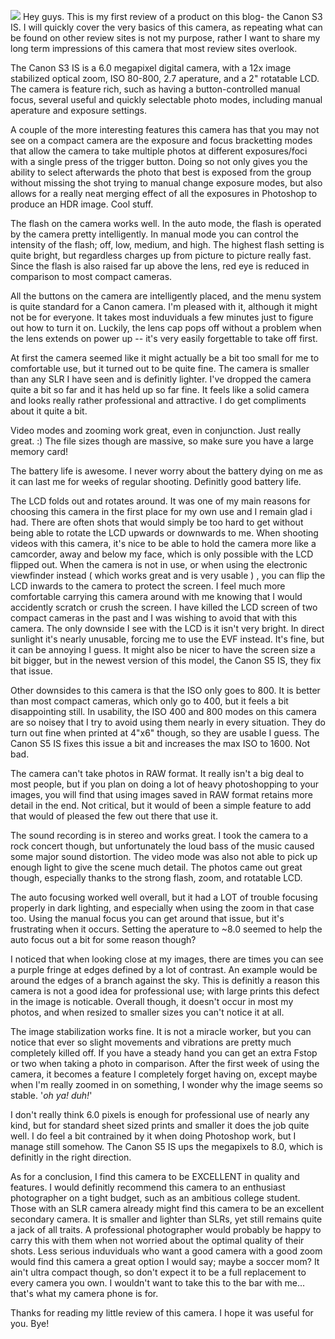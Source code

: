 [![](http://www.digitalcameratracker.com/wp-content/uploads/2006/09/canon-s3-is-large.jpg)](http://www.digitalcameratracker.com/wp-content/uploads/2006/09/canon-s3-is-large.jpg) Hey guys. This is my first review of a product on this blog- the Canon S3 IS. I will quickly cover the very basics of this camera, as repeating what can be found on other review sites is not my purpose, rather I want to share my long term impressions of this camera that most review sites overlook.  
  
The Canon S3 IS is a 6.0 megapixel digital camera, with a 12x image stabilized optical zoom, ISO 80-800, 2.7 aperature, and a 2" rotatable LCD. The camera is feature rich, such as having a button-controlled manual focus, several useful and quickly selectable photo modes, including manual aperature and exposure settings.  
  
A couple of the more interesting features this camera has that you may not see on a compact camera are the exposure and focus bracketting modes that allow the camera to take multiple photos at different exposures/foci with a single press of the trigger button. Doing so not only gives you the ability to select afterwards the photo that best is exposed from the group without missing the shot trying to manual change exposure modes, but also allows for a really neat merging effect of all the exposures in Photoshop to produce an HDR image. Cool stuff.  
  
The flash on the camera works well. In the auto mode, the flash is operated by the camera pretty intelligently. In manual mode you can control the intensity of the flash; off, low, medium, and high. The highest flash setting is quite bright, but regardless charges up from picture to picture really fast. Since the flash is also raised far up above the lens, red eye is reduced in comparison to most compact cameras.  
  
All the buttons on the camera are intelligently placed, and the menu system is quite standard for a Canon camera. I'm pleased with it, although it might not be for everyone. It takes most induviduals a few minutes just to figure out how to turn it on. Luckily, the lens cap pops off without a problem when the lens extends on power up -- it's very easily forgettable to take off first.  
  
At first the camera seemed like it might actually be a bit too small for me to comfortable use, but it turned out to be quite fine. The camera is smaller than any SLR I have seen and is definitly lighter. I've dropped the camera quite a bit so far and it has held up so far fine. It feels like a solid camera and looks really rather professional and attractive. I do get compliments about it quite a bit.  
  
Video modes and zooming work great, even in conjunction. Just really great. :) The file sizes though are massive, so make sure you have a large memory card!  
  
The battery life is awesome. I never worry about the battery dying on me as it can last me for weeks of regular shooting. Definitly good battery life.  
  
The LCD folds out and rotates around. It was one of my main reasons for choosing this camera in the first place for my own use and I remain glad i had. There are often shots that would simply be too hard to get without being able to rotate the LCD upwards or downwards to me. When shooting videos with this camera, it's nice to be able to hold the camera more like a camcorder, away and below my face, which is only possible with the LCD flipped out. When the camera is not in use, or when using the electronic viewfinder instead ( which works great and is very usable ) , you can flip the LCD inwards to the camera to protect the screen. I feel much more comfortable carrying this camera around with me knowing that I would accidently scratch or crush the screen. I have killed the LCD screen of two compact cameras in the past and I was wishing to avoid that with this camera. The only downside I see with the LCD is it isn't very bright. In direct sunlight it's nearly unusable, forcing me to use the EVF instead. It's fine, but it can be annoying I guess. It might also be nicer to have the screen size a bit bigger, but in the newest version of this model, the Canon S5 IS, they fix that issue.  
  
Other downsides to this camera is that the ISO only goes to 800. It is better than most compact cameras, which only go to 400, but it feels a bit disappointing still. In usability, the ISO 400 and 800 modes on this camera are so noisey that I try to avoid using them nearly in every situation. They do turn out fine when printed at 4"x6" though, so they are usable I guess. The Canon S5 IS fixes this issue a bit and increases the max ISO to 1600. Not bad.  
  
The camera can't take photos in RAW format. It really isn't a big deal to most people, but if you plan on doing a lot of heavy photoshopping to your images, you will find that using images saved in RAW format retains more detail in the end. Not critical, but it would of been a simple feature to add that would of pleased the few out there that use it.  
  
The sound recording is in stereo and works great. I took the camera to a rock concert though, but unfortunately the loud bass of the music caused some major sound distortion. The video mode was also not able to pick up enough light to give the scene much detail. The photos came out great though, especially thanks to the strong flash, zoom, and rotatable LCD.  
  
The auto focusing worked well overall, but it had a LOT of trouble focusing properly in dark lighting, and especially when using the zoom in that case too. Using the manual focus you can get around that issue, but it's frustrating when it occurs. Setting the aperature to ~8.0 seemed to help the auto focus out a bit for some reason though?  
  
I noticed that when looking close at my images, there are times you can see a purple fringe at edges defined by a lot of contrast. An example would be around the edges of a branch against the sky. This is definitly a reason this camera is not a good idea for professional use; with large prints this defect in the image is noticable. Overall though, it doesn't occur in most my photos, and when resized to smaller sizes you can't notice it at all.  
  
The image stabilization works fine. It is not a miracle worker, but you can notice that ever so slight movements and vibrations are pretty much completely killed off. If you have a steady hand you can get an extra Fstop or two when taking a photo in comparison. After the first week of using the camera, it becomes a feature I completely forget having on, except maybe when I'm really zoomed in on something, I wonder why the image seems so stable. '*oh ya! duh!*'  
  
I don't really think 6.0 pixels is enough for professional use of nearly any kind, but for standard sheet sized prints and smaller it does the job quite well. I do feel a bit contrained by it when doing Photoshop work, but I manage still somehow. The Canon S5 IS ups the megapixels to 8.0, which is definitly in the right direction.  
  
As for a conclusion, I find this camera to be EXCELLENT in quality and features. I would definitly recommend this camera to an enthusiast photographer on a tight budget, such as an ambitious college student. Those with an SLR camera already might find this camera to be an excellent secondary camera. It is smaller and lighter than SLRs, yet still remains quite a jack of all traits. A professional photographer would probably be happy to carry this with them when not worried about the optimal quality of their shots. Less serious induviduals who want a good camera with a good zoom would find this camera a great option I would say; maybe a soccer mom? It ain't ultra compact though, so don't expect it to be a full replacement to every camera you own. I wouldn't want to take this to the bar with me... that's what my camera phone is for.  
  
Thanks for reading my little review of this camera. I hope it was useful for you. Bye!
